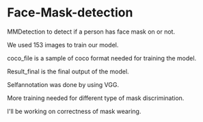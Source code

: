# Face-Mask-detection
MMDetection to detect if a person has face mask on or not.

We used 153 images to train our model.

coco_file is a sample of coco format needed for training the model.

Result_final is the final output of the model.

Selfannotation was done by using VGG.

More training needed for different type of mask discrimination.

I'll be working on correctness of mask wearing.
